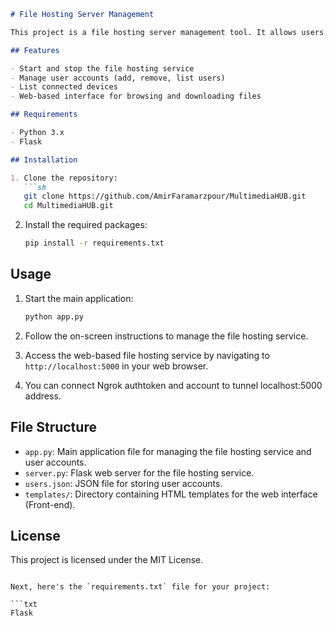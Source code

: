 ```markdown
# File Hosting Server Management

This project is a file hosting server management tool. It allows users to start and stop a file hosting service, manage user accounts, and list connected devices. It also includes a web-based file hosting service built with Flask.

## Features

- Start and stop the file hosting service
- Manage user accounts (add, remove, list users)
- List connected devices
- Web-based interface for browsing and downloading files

## Requirements

- Python 3.x
- Flask

## Installation

1. Clone the repository:
   ```sh
   git clone https://github.com/AmirFaramarzpour/MultimediaHUB.git
   cd MultimediaHUB.git
   ```

2. Install the required packages:
   ```sh
   pip install -r requirements.txt
   ```

## Usage

1. Start the main application:
   ```sh
   python app.py
   ```

2. Follow the on-screen instructions to manage the file hosting service.

3. Access the web-based file hosting service by navigating to `http://localhost:5000` in your web browser.
4. You can connect Ngrok authtoken and account to tunnel localhost:5000 address.

## File Structure

- `app.py`: Main application file for managing the file hosting service and user accounts.
- `server.py`: Flask web server for the file hosting service.
- `users.json`: JSON file for storing user accounts.
- `templates/`: Directory containing HTML templates for the web interface (Front-end).

## License

This project is licensed under the MIT License.
```

Next, here's the `requirements.txt` file for your project:

```txt
Flask
```

